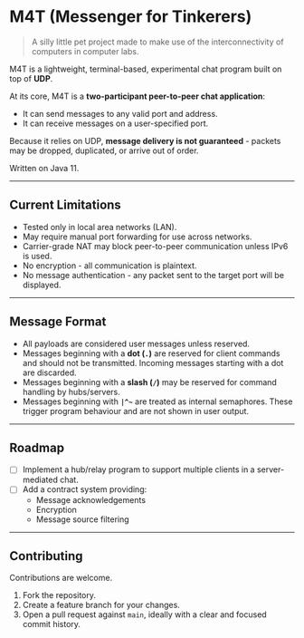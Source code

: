 # M4T (Messenger for Tinkerers)
> A silly little pet project made to make use of the interconnectivity of computers in computer labs.

M4T is a lightweight, terminal-based, experimental chat program built on top of **UDP**.  

At its core, M4T is a **two-participant peer-to-peer chat application**:  
- It can send messages to any valid port and address.  
- It can receive messages on a user-specified port.  

Because it relies on UDP, **message delivery is not guaranteed** - packets may be dropped, duplicated, or arrive out of order.  

Written on Java 11.

---

## Current Limitations
- Tested only in local area networks (LAN).  
- May require manual port forwarding for use across networks.  
- Carrier-grade NAT may block peer-to-peer communication unless IPv6 is used.  
- No encryption - all communication is plaintext.  
- No message authentication - any packet sent to the target port will be displayed.  

---

## Message Format
- All payloads are considered user messages unless reserved.  
- Messages beginning with a **dot (`.`)** are reserved for client commands and should not be transmitted. Incoming messages starting with a dot are discarded.  
- Messages beginning with a **slash (`/`)** may be reserved for command handling by hubs/servers.  
- Messages beginning with **`|^~`** are treated as internal semaphores. These trigger program behaviour and are not shown in user output.  

---

## Roadmap
- [ ] Implement a hub/relay program to support multiple clients in a server-mediated chat.  
- [ ] Add a contract system providing:  
  - Message acknowledgements  
  - Encryption  
  - Message source filtering  

---

## Contributing
Contributions are welcome.  

1. Fork the repository.  
2. Create a feature branch for your changes.  
3. Open a pull request against `main`, ideally with a clear and focused commit history.  
